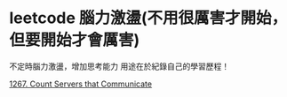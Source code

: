 # leetcode 腦力激盪(不用很厲害才開始，但要開始才會厲害)
不定時腦力激盪，增加思考能力
用途在於紀錄自己的學習歷程！

[1267. Count Servers that Communicate](https://github.com/alexlocode/leetcode-practice/issues/1)
